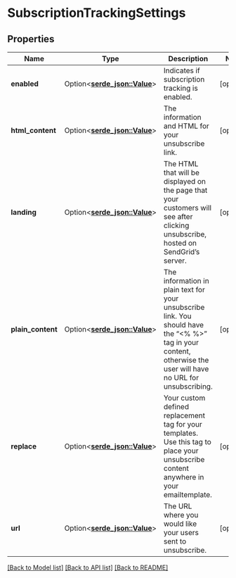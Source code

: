 # SubscriptionTrackingSettings

## Properties

Name | Type | Description | Notes
------------ | ------------- | ------------- | -------------
**enabled** | Option<[**serde_json::Value**](.md)> | Indicates if subscription tracking is enabled. | [optional]
**html_content** | Option<[**serde_json::Value**](.md)> | The information and HTML for your unsubscribe link.  | [optional]
**landing** | Option<[**serde_json::Value**](.md)> | The HTML that will be displayed on the page that your customers will see after clicking unsubscribe, hosted on SendGrid’s server. | [optional]
**plain_content** | Option<[**serde_json::Value**](.md)> | The information in plain text for your unsubscribe link. You should have the “<% %>” tag in your content, otherwise the user will have no URL for unsubscribing. | [optional]
**replace** | Option<[**serde_json::Value**](.md)> | Your custom defined replacement tag for your templates. Use this tag to place your unsubscribe content anywhere in your emailtemplate. | [optional]
**url** | Option<[**serde_json::Value**](.md)> | The URL where you would like your users sent to unsubscribe. | [optional]

[[Back to Model list]](../README.md#documentation-for-models) [[Back to API list]](../README.md#documentation-for-api-endpoints) [[Back to README]](../README.md)



